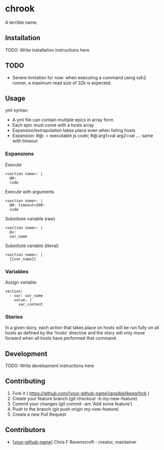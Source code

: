 # chrook

A terrible name.

## Installation


TODO: Write installation instructions here

## TODO

- Severe limitation for now: when executing a command using ssh2 runner,
  a maximum read size of 32k is expected.

## Usage

yml syntax:

* A yml file can contain multiple epics in array form
* Each epic must come with a hosts array
* Expansion/extrapolation takes place even when listing hosts
* Expansion: #@: = executable js code; #@:arg1=val arg2=val ...: same with timeout

### Expansions

Execute

    <section name>: |
      @#:
      code

Execute with arguments

    <section name>: |
      @#: timeout=500:
      code

Substitute variable (raw)

    <section name>: |
      @v:
      var_name

Substitute variable (literal)

    <section name>: |
      {{var_name}}

### Variables

Assign variable

    section:
      - var: var_name
        value: |
          var_content

### Stories

In a given story, each action that takes place on hosts will be run fully on all hosts as defined by the 'hosts' directive and the story will only move forward when all hosts have performed that command.

## Development

TODO: Write development instructions here

## Contributing

1. Fork it ( https://github.com/[your-github-name]/ansiblelikepg/fork )
2. Create your feature branch (git checkout -b my-new-feature)
3. Commit your changes (git commit -am 'Add some feature')
4. Push to the branch (git push origin my-new-feature)
5. Create a new Pull Request

## Contributors

- [[your-github-name]](https://github.com/[your-github-name]) Chris F Ravenscroft - creator, maintainer
